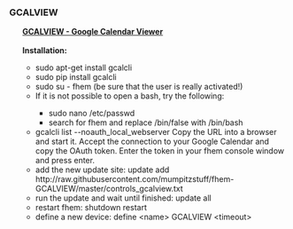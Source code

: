 <h3>GCALVIEW</h3>
<ul>
  <u><b>GCALVIEW - Google Calendar Viewer</b></u>
  <br><br>
  <b>Installation:</b>
  <ul>
    <li>sudo apt-get install gcalcli</li>
    <li>sudo pip install gcalcli</li>
    <li>sudo su - fhem (be sure that the user is really activated!)</li>
    <li>If it is not possible to open a bash, try the following:</li>
    <ul>
        <li>sudo nano /etc/passwd</li>
        <li>search for fhem and replace /bin/false with /bin/bash</li>
    </ul>
    <li>gcalcli list --noauth_local_webserver
    Copy the URL into a browser and start it. Accept the connection to your Google Calendar and copy the OAuth token. Enter the token in your fhem console window and press enter.</li>
    <li>add the new update site: update add http://<i></i>raw.githubusercontent.com/mumpitzstuff/fhem-GCALVIEW/master/controls_gcalview.txt</li>
    <li>run the update and wait until finished: update all</li>
    <li>restart fhem: shutdown restart</li>
    <li>define a new device: define &lt;name&gt; GCALVIEW &lt;timeout&gt;</li>
  </ul>
</ul>
